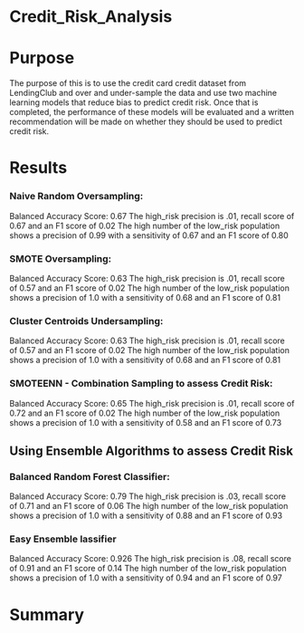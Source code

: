 # Credit_Risk_Analysis

# Purpose

The purpose of this is to use the credit card credit dataset from LendingClub and over and under-sample the data and use two machine learning models that reduce bias to predict credit risk. Once that is completed, the performance of these models will be evaluated and a written recommendation will be made on whether they should be used to predict credit risk.


# Results

### Naive Random Oversampling:
Balanced Accuracy Score: 0.67
The high_risk precision is .01, recall score of 0.67 and an F1 score of 0.02
The high number of the low_risk population shows a precision of 0.99 with a sensitivity of 0.67 and an F1 score of 0.80


### SMOTE Oversampling:
Balanced Accuracy Score: 0.63
The high_risk precision is .01, recall score of 0.57 and an F1 score of 0.02
The high number of the low_risk population shows a precision of 1.0 with a sensitivity of 0.68 and an F1 score of 0.81


### Cluster Centroids Undersampling:
Balanced Accuracy Score: 0.63
The high_risk precision is .01, recall score of 0.57 and an F1 score of 0.02
The high number of the low_risk population shows a precision of 1.0 with a sensitivity of 0.68 and an F1 score of 0.81


### SMOTEENN - Combination Sampling to assess Credit Risk:
Balanced Accuracy Score: 0.65
The high_risk precision is .01, recall score of 0.72 and an F1 score of 0.02
The high number of the low_risk population shows a precision of 1.0 with a sensitivity of 0.58 and an F1 score of 0.73

## Using Ensemble Algorithms to assess Credit Risk

### Balanced Random Forest Classifier:
Balanced Accuracy Score: 0.79
The high_risk precision is .03, recall score of 0.71 and an F1 score of 0.06
The high number of the low_risk population shows a precision of 1.0 with a sensitivity of 0.88 and an F1 score of 0.93

### Easy Ensemble lassifier
Balanced Accuracy Score: 0.926
The high_risk precision is .08, recall score of 0.91 and an F1 score of 0.14
The high number of the low_risk population shows a precision of 1.0 with a sensitivity of 0.94 and an F1 score of 0.97

# Summary

